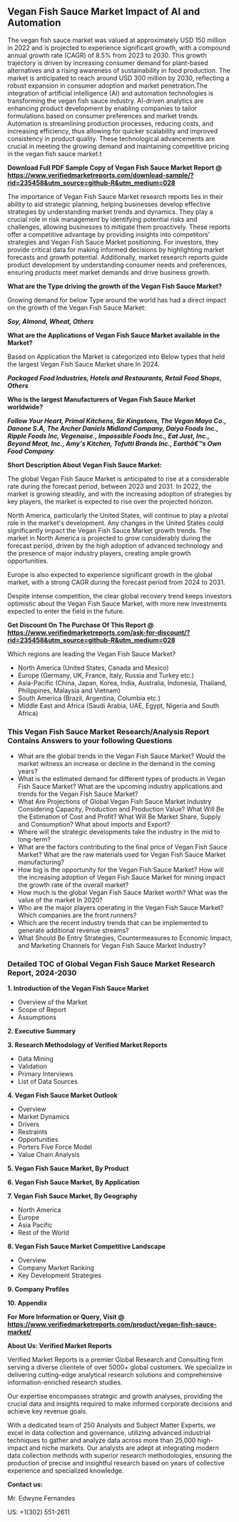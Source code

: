 <h2>Vegan Fish Sauce Market Impact of AI and Automation</h2>The vegan fish sauce market was valued at approximately USD 150 million in 2022 and is projected to experience significant growth, with a compound annual growth rate (CAGR) of 8.5% from 2023 to 2030. This growth trajectory is driven by increasing consumer demand for plant-based alternatives and a rising awareness of sustainability in food production. The market is anticipated to reach around USD 300 million by 2030, reflecting a robust expansion in consumer adoption and market penetration.The integration of artificial intelligence (AI) and automation technologies is transforming the vegan fish sauce industry. AI-driven analytics are enhancing product development by enabling companies to tailor formulations based on consumer preferences and market trends. Automation is streamlining production processes, reducing costs, and increasing efficiency, thus allowing for quicker scalability and improved consistency in product quality. These technological advancements are crucial in meeting the growing demand and maintaining competitive pricing in the vegan fish sauce market.t</p><p id="" class=""><strong>Download Full PDF Sample Copy of Vegan Fish Sauce Market Report @ <a href="https://www.verifiedmarketreports.com/download-sample/?rid=235458&utm_source=github-R&utm_medium=028" target="_blank">https://www.verifiedmarketreports.com/download-sample/?rid=235458&utm_source=github-R&utm_medium=028</a></strong></p><p>The importance of&nbsp;Vegan Fish Sauce Market research reports lies in their ability to aid strategic planning, helping businesses develop effective strategies by understanding market trends and dynamics. They play a crucial role in risk management by identifying potential risks and challenges, allowing businesses to mitigate them proactively. These reports offer a competitive advantage by providing insights into competitors' strategies and Vegan Fish Sauce Market positioning. For investors, they provide critical data for making informed decisions by highlighting market forecasts and growth potential. Additionally, market research reports guide product development by understanding consumer needs and preferences, ensuring products meet market demands and drive business growth.</p><p><strong>What are the&nbsp;Type driving the growth of the Vegan Fish Sauce Market?</strong></p><p id="" class="">Growing demand for below Type around the world has had a direct impact on the growth of the Vegan Fish Sauce Market:</p><em><strong>Soy, Almond, Wheat, Others</strong></em></p><strong>What are the&nbsp;Applications&nbsp;of Vegan Fish Sauce Market available in the Market?</strong></p><p id="" class="">Based on Application the Market is categorized into Below types that held the largest Vegan Fish Sauce Market share In 2024.</p><em><strong>Packaged Food Industries, Hotels and Restaurants, Retail Food Shops, Others</strong></em></p><strong>Who is the largest Manufacturers of Vegan Fish Sauce Market worldwide?</strong></p><p><em><strong>Follow Your Heart, Primal Kitchens, Sir Kingstons, The Vegan Mayo Co., Danone S.A, The Archer Daniels Midland Company, Daiya Foods Inc., Ripple Foods Inc, Vegenaise., Impossible Foods Inc., Eat Just, Inc., Beyond Meat, Inc., Amy's Kitchen, Tofutti Brands Inc., Earthâ€™s Own Food Company</strong></em></p><p id="" class=""><strong>Short Description About Vegan Fish Sauce Market:</strong></p><p>The global Vegan Fish Sauce Market is anticipated to rise at a considerable rate during the forecast period, between 2023 and 2031. In 2022, the market is growing steadily, and with the increasing adoption of strategies by key players, the market is expected to rise over the projected horizon.</p><p>North America, particularly the United States, will continue to play a pivotal role in the market's development. Any changes in the United States could significantly impact the Vegan Fish Sauce Market growth trends. The market in North America is projected to grow considerably during the forecast period, driven by the high adoption of advanced technology and the presence of major industry players, creating ample growth opportunities.</p><p>Europe is also expected to experience significant growth in the global market, with a strong CAGR during the forecast period from 2024 to 2031.</p><p>Despite intense competition, the clear global recovery trend keeps investors optimistic about the Vegan Fish Sauce Market, with more new investments expected to enter the field in the future.</p><p id="" class=""><strong>Get Discount On The Purchase Of This Report @ <a href="https://www.verifiedmarketreports.com/ask-for-discount/?rid=235458&utm_source=github-R&utm_medium=028" target="_blank">https://www.verifiedmarketreports.com/ask-for-discount/?rid=235458&utm_source=github-R&utm_medium=028</a></strong></p>Which regions are leading the Vegan Fish Sauce Market?</p><ul><li>North America (United States, Canada and Mexico)</li><li>Europe (Germany, UK, France, Italy, Russia and Turkey etc.)</li><li>Asia-Pacific (China, Japan, Korea, India, Australia, Indonesia, Thailand, Philippines, Malaysia and Vietnam)</li><li>South America (Brazil, Argentina, Columbia etc.)</li><li>Middle East and Africa (Saudi Arabia, UAE, Egypt, Nigeria and South Africa)</li></ul><h3 id="" class="">This Vegan Fish Sauce Market Research/Analysis Report Contains Answers to your following Questions</h3><ul><li>What are the global trends in the Vegan Fish Sauce Market? Would the market witness an increase or decline in the demand in the coming years?</li><li>What is the estimated demand for different types of products in Vegan Fish Sauce Market? What are the upcoming industry applications and trends for the Vegan Fish Sauce Market?</li><li>What Are Projections of Global Vegan Fish Sauce Market Industry Considering Capacity, Production and Production Value? What Will Be the Estimation of Cost and Profit? What Will Be Market Share, Supply and Consumption? What about imports and Export?</li><li>Where will the strategic developments take the industry in the mid to long-term?</li><li>What are the factors contributing to the final price of Vegan Fish Sauce Market? What are the raw materials used for Vegan Fish Sauce Market manufacturing?</li><li>How big is the opportunity for the Vegan Fish Sauce Market? How will the increasing adoption of Vegan Fish Sauce Market for mining impact the growth rate of the overall market?</li><li>How much is the global Vegan Fish Sauce Market worth? What was the value of the market In 2020?</li><li>Who are the major players operating in the Vegan Fish Sauce Market? Which companies are the front runners?</li><li>Which are the recent industry trends that can be implemented to generate additional revenue streams?</li><li>What Should Be Entry Strategies, Countermeasures to Economic Impact, and Marketing Channels for Vegan Fish Sauce Market Industry?</li></ul><h3 id="" class="">Detailed TOC of Global Vegan Fish Sauce Market Research Report, 2024-2030</h3><p id="" class=""><strong>1. Introduction of the Vegan Fish Sauce Market</strong></p><ul><li>Overview of the Market</li><li>Scope of Report</li><li>Assumptions</li></ul><p id="" class=""><strong>2. Executive Summary</strong></p><p id="" class=""><strong>3. Research Methodology of Verified Market Reports</strong></p><ul><li>Data Mining</li><li>Validation</li><li>Primary Interviews</li><li>List of Data Sources</li></ul><p id="" class=""><strong>4. Vegan Fish Sauce Market Outlook</strong></p><ul><li>Overview</li><li>Market Dynamics</li><li>Drivers</li><li>Restraints</li><li>Opportunities</li><li>Porters Five Force Model</li><li>Value Chain Analysis</li></ul><p id="" class=""><strong>5. Vegan Fish Sauce Market, By Product</strong></p><p id="" class=""><strong>6. Vegan Fish Sauce Market, By Application</strong></p><p id="" class=""><strong>7. Vegan Fish Sauce Market, By Geography</strong></p><ul><li>North America</li><li>Europe</li><li>Asia Pacific</li><li>Rest of the World</li></ul><p id="" class=""><strong>8. Vegan Fish Sauce Market Competitive Landscape</strong></p><ul><li>Overview</li><li>Company Market Ranking</li><li>Key Development Strategies</li></ul><p id="" class=""><strong>9. Company Profiles</strong></p><p id="" class=""><strong>10. Appendix</strong></p><p id="" class=""><strong>For More Information or Query, Visit @ <a href="https://www.verifiedmarketreports.com/product/vegan-fish-sauce-market/" target="_blank">https://www.verifiedmarketreports.com/product/vegan-fish-sauce-market/</a></strong></p><p id="" class=""><strong>About Us: Verified Market Reports</strong></p><p id="" class="">Verified Market Reports is a premier Global Research and Consulting firm serving a diverse clientele of over 5000+ global customers. We specialize in delivering cutting-edge analytical research solutions and comprehensive information-enriched research studies.</p><p id="" class="">Our expertise encompasses strategic and growth analyses, providing the crucial data and insights required to make informed corporate decisions and achieve key revenue goals.</p><p id="" class="">With a dedicated team of 250 Analysts and Subject Matter Experts, we excel in data collection and governance, utilizing advanced industrial techniques to gather and analyze data across more than 25,000 high-impact and niche markets. Our analysts are adept at integrating modern data collection methods with superior research methodologies, ensuring the production of precise and insightful research based on years of collective experience and specialized knowledge.</p><p id="" class=""><strong>Contact us:</strong></p><p id="" class="">Mr. Edwyne Fernandes</p><p id="" class="">US: +1(302) 551-2611</p>